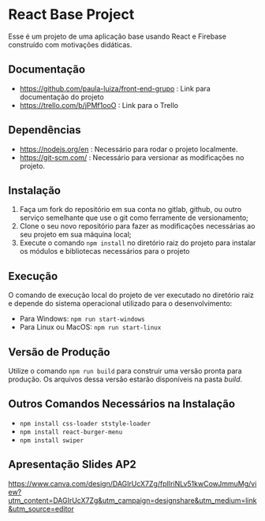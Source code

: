 # React Base Project

Esse é um projeto de uma aplicação base usando React e Firebase construído com motivações didáticas.

## Documentação
- https://github.com/paula-luiza/front-end-grupo : Link para documentação do projeto
- https://trello.com/b/jPMf1ooO : Link para o Trello


## Dependências

- https://nodejs.org/en : Necessário para rodar o projeto localmente.
- https://git-scm.com/ : Necessário para versionar as modificações no projeto.


## Instalação

1. Faça um fork do repositório em sua conta no gitlab, github, ou outro serviço semelhante que use o git como ferramente de versionamento; 
2. Clone o seu novo repositório para fazer as modificações necessárias ao seu projeto em sua máquina local;
3. Execute o comando `npm install` no diretório raiz do projeto para instalar os módulos e bibliotecas necessários para o projeto

## Execução

O comando de execução local do projeto de ver executado no diretório raiz e depende do sistema operacional utilizado para o desenvolvimento:

- Para Windows: `npm run start-windows`
- Para Linux ou MacOS: `npm run start-linux`

## Versão de Produção

Utilize o comando `npm run build` para construir uma versão pronta para produção. Os arquivos dessa versão estarão disponíveis na pasta *build*.

## Outros Comandos Necessários na Instalação

- `npm install css-loader ststyle-loader`
- `npm install react-burger-menu`
- `npm install swiper`

## Apresentação Slides AP2

https://www.canva.com/design/DAGIrUcX7Zg/fpIlriNLv51kwCowJmmuMg/view?utm_content=DAGIrUcX7Zg&utm_campaign=designshare&utm_medium=link&utm_source=editor

